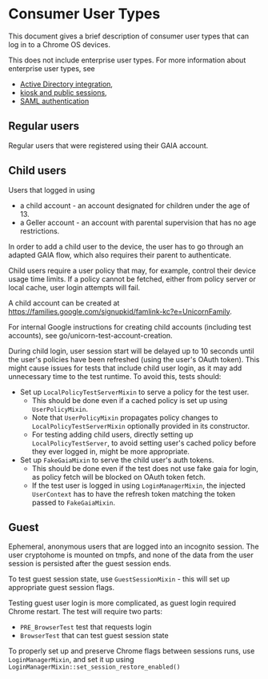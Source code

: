 # Consumer User Types

This document gives a brief description of consumer user types that can log in
to a Chrome OS devices.

This does not include enterprise user types. For more information about
enterprise user types, see
*   [Active Directory integration](../enterprise/active_directory_integration.md),
*   [kiosk and public sessions](../enterprise/kiosk_public_session.md),
*   [SAML authentication](../enterprise/saml_authentication.md)

## Regular users

Regular users that were registered using their GAIA account.


## Child users

Users that logged in using
*   a child account - an account designated for children under the age of 13.
*   a Geller account - an account with parental supervision that has no age
    restrictions.

In order to add a child user to the device, the user has to go through an
adapted GAIA flow, which also requires their parent to authenticate.

Child users require a user policy that may, for example, control their device
usage time limits. If a policy cannot be fetched, either from policy server or
local cache, user login attempts will fail.

A child account can be created at
https://families.google.com/signupkid/famlink-kc?e=UnicornFamily.

For internal Google instructions for creating child accounts (including test
accounts), see go/unicorn-test-account-creation.

During child login, user session start will be delayed up to 10 seconds until
the user's policies have been refreshed (using the user's OAuth token). This
might cause issues for tests that include child user login, as it may add
unnecessary time to the test runtime. To avoid this, tests should:
*   Set up `LocalPolicyTestServerMixin` to serve a policy for the test user.
    *   This should be done even if a cached policy is set up using
        `UserPolicyMixin`.
    *   Note that `UserPolicyMixin` propagates policy changes to
        `LocalPolicyTestServerMixin` optionally provided in its constructor.
    *   For testing adding child users, directly setting up
        `LocalPolicyTestServer`, to avoid setting user's cached policy before
        they ever logged in, might be more appropriate.
*   Set up `FakeGaiaMixin` to serve the child user's auth tokens.
    *   This should be done even if the test does not use fake gaia for login,
        as policy fetch will be blocked on OAuth token fetch.
    *   If the test user is logged in using `LoginManagerMixin`, the injected
        `UserContext` has to have the refresh token matching the token passed to
        `FakeGaiaMixin`.

## Guest

Ephemeral, anonymous users that are logged into an incognito session. The user
cryptohome is mounted on tmpfs, and none of the data from the user session is
persisted after the guest session ends.

To test guest session state, use `GuestSessionMixin` - this will set up
appropriate guest session flags.

Testing guest user login is more complicated, as guest login required Chrome
restart. The test will require two parts:
*   `PRE_BrowserTest` test that requests login
*   `BrowserTest` that can test guest session state

To properly set up and preserve Chrome flags between sessions runs, use
`LoginManagerMixin`, and set it up using
`LoginManagerMixin::set_session_restore_enabled()`

